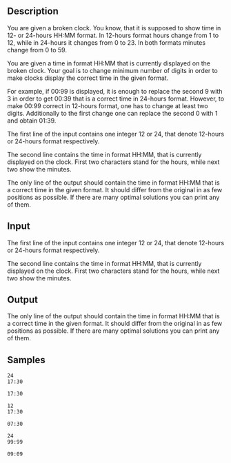 ## Description

<div><p>You are given a broken clock. You know, that it is supposed to show time in 12- or 24-hours <span class="tex-font-style-tt">HH:MM</span> format. In 12-hours format hours change from <span class="tex-span">1</span> to <span class="tex-span">12</span>, while in 24-hours it changes from <span class="tex-span">0</span> to <span class="tex-span">23</span>. In both formats minutes change from <span class="tex-span">0</span> to <span class="tex-span">59</span>.</p><p>You are given a time in format <span class="tex-font-style-tt">HH:MM</span> that is currently displayed on the broken clock. Your goal is to change minimum number of digits in order to make clocks display the correct time in the given format.</p><p>For example, if <span class="tex-font-style-tt">00:99</span> is displayed, it is enough to replace the second <span class="tex-font-style-tt">9</span> with <span class="tex-font-style-tt">3</span> in order to get <span class="tex-font-style-tt">00:39</span> that is a correct time in 24-hours format. However, to make <span class="tex-font-style-tt">00:99</span> correct in 12-hours format, one has to change at least two digits. Additionally to the first change one can replace the second <span class="tex-font-style-tt">0</span> with <span class="tex-font-style-tt">1</span> and obtain <span class="tex-font-style-tt">01:39</span>.</p></div><div class="input-specification"><p>The first line of the input contains one integer <span class="tex-span">12</span> or <span class="tex-span">24</span>, that denote 12-hours or 24-hours format respectively.</p><p>The second line contains the time in format <span class="tex-font-style-tt">HH:MM</span>, that is currently displayed on the clock. First two characters stand for the hours, while next two show the minutes.</p></div><div class="output-specification"><p>The only line of the output should contain the time in format <span class="tex-font-style-tt">HH:MM</span> that is a correct time in the given format. It should differ from the original in as few positions as possible. If there are many optimal solutions you can print any of them.</p></div>

## Input

<p>The first line of the input contains one integer <span class="tex-span">12</span> or <span class="tex-span">24</span>, that denote 12-hours or 24-hours format respectively.</p><p>The second line contains the time in format <span class="tex-font-style-tt">HH:MM</span>, that is currently displayed on the clock. First two characters stand for the hours, while next two show the minutes.</p>

## Output

<p>The only line of the output should contain the time in format <span class="tex-font-style-tt">HH:MM</span> that is a correct time in the given format. It should differ from the original in as few positions as possible. If there are many optimal solutions you can print any of them.</p>

## Samples

```input1
24
17:30

```

```output1
17:30

```






```input2
12
17:30

```

```output2
07:30

```






```input3
24
99:99

```

```output3
09:09

```



